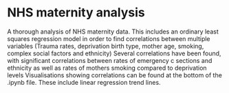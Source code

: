 # NHS maternity analysis
 A thorough analysis of NHS maternity data. This includes an ordinary least squares regression model in order to find correlations between multiple variables (Trauma rates, deprivation birth type, mother age, smoking, complex social factors and ethnicity)
Several correlations have been found, with significant correlations between rates of emergency c sections and ethnicity as well as rates of mothers smoking compared to deprivation levels
Visualisations showing correlations can be found at the bottom of the .ipynb file. These include linear regression trend lines.
